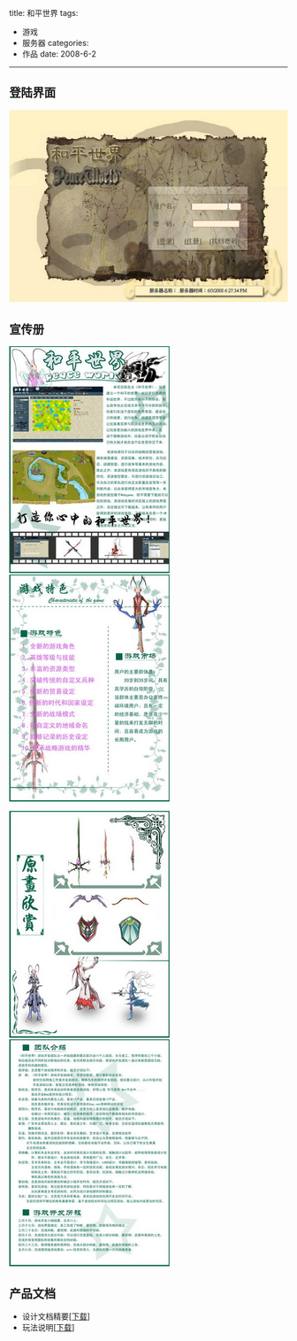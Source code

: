 title: 和平世界
tags:
- 游戏
- 服务器
categories:
- 作品
date: 2008-6-2
---

登陆界面
-----------------

![](/images/childhood/pw/pwlogin.jpg)

宣传册
-----------------

[![](/images/childhood/pw/N1.jpg)](/images/childhood/pw/1.jpg)
[![](/images/childhood/pw/N2.jpg)](/images/childhood/pw/2.jpg)

[![](/images/childhood/pw/N3.jpg)](/images/childhood/pw/3.jpg)
[![](/images/childhood/pw/N4.jpg)](/images/childhood/pw/4.jpg)

产品文档
-----------------

* 设计文档精要[[下载](/downloads/childhood/pwdoc.pdf)]
* 玩法说明[[下载](/downloads/childhood/pwmanual.pdf)]



